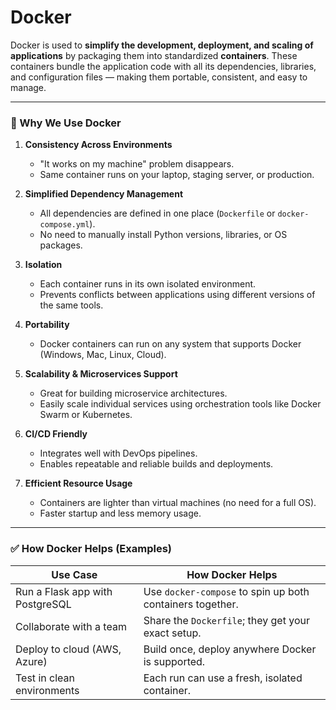 # **Docker**

Docker is used to **simplify the development, deployment, and scaling of applications** by packaging them into standardized **containers**. These containers bundle the application code with all its dependencies, libraries, and configuration files — making them portable, consistent, and easy to manage.

---

### 🔧 Why We Use Docker

1. **Consistency Across Environments**

   * "It works on my machine" problem disappears.
   * Same container runs on your laptop, staging server, or production.

2. **Simplified Dependency Management**

   * All dependencies are defined in one place (`Dockerfile` or `docker-compose.yml`).
   * No need to manually install Python versions, libraries, or OS packages.

3. **Isolation**

   * Each container runs in its own isolated environment.
   * Prevents conflicts between applications using different versions of the same tools.

4. **Portability**

   * Docker containers can run on any system that supports Docker (Windows, Mac, Linux, Cloud).

5. **Scalability & Microservices Support**

   * Great for building microservice architectures.
   * Easily scale individual services using orchestration tools like Docker Swarm or Kubernetes.

6. **CI/CD Friendly**

   * Integrates well with DevOps pipelines.
   * Enables repeatable and reliable builds and deployments.

7. **Efficient Resource Usage**

   * Containers are lighter than virtual machines (no need for a full OS).
   * Faster startup and less memory usage.

---

### ✅ How Docker Helps (Examples)

| Use Case                        | How Docker Helps                                          |
| ------------------------------- | --------------------------------------------------------- |
| Run a Flask app with PostgreSQL | Use `docker-compose` to spin up both containers together. |
| Collaborate with a team         | Share the `Dockerfile`; they get your exact setup.        |
| Deploy to cloud (AWS, Azure)    | Build once, deploy anywhere Docker is supported.          |
| Test in clean environments      | Each run can use a fresh, isolated container.             |

